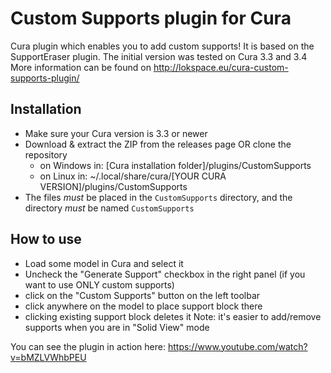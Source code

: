# Custom Supports plugin for Cura

Cura plugin which enables you to add custom supports!
It is based on the SupportEraser plugin.
The initial version was tested on Cura 3.3 and 3.4
More information can be found on http://lokspace.eu/cura-custom-supports-plugin/

Installation
----
* Make sure your Cura version is 3.3 or newer
* Download & extract the ZIP from the releases page OR clone the repository
  - on Windows in: [Cura installation folder]/plugins/CustomSupports
  - on Linux in: ~/.local/share/cura/[YOUR CURA VERSION]/plugins/CustomSupports
* The files *must* be placed in the ```CustomSupports``` directory, and the directory *must* be named ```CustomSupports```

How to use
----
- Load some model in Cura and select it
- Uncheck the "Generate Support" checkbox in the right panel (if you want to use ONLY custom supports)
- click on the "Custom Supports" button on the left toolbar
- click anywhere on the model to place support block there
- clicking existing support block deletes it
Note: it's easier to add/remove supports when you are in "Solid View" mode

You can see the plugin in action here: https://www.youtube.com/watch?v=bMZLVWhbPEU
